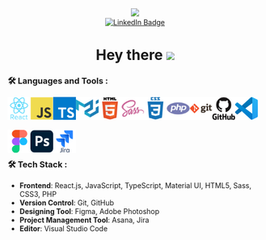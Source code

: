 <div id="header" align="center">
   <img src="https://media.giphy.com/media/M9gbBd9nbDrOTu1Mqx/giphy.gif" width="100"/>
   <div id="badges">
      <a href="https://www.linkedin.com/in/jordankeen/" target="_blank">
         <img src="https://img.shields.io/badge/LinkedIn-blue?style=for-the-badge&logo=linkedin&logoColor=white" alt="LinkedIn Badge"/>
      </a>
   </div>
   <h1>
      Hey there
      <img src="https://media.giphy.com/media/hvRJCLFzcasrR4ia7z/giphy.gif" width="30px"/>
   </h1>
</div>

### :hammer_and_wrench: Languages and Tools :

<p align="center">
   <img src="https://github.com/devicons/devicon/blob/master/icons/react/react-original-wordmark.svg" title="React.js" width="45" height="45" align="left" />
   <img align="left" width="45" height="45" title="JavaScript" src="https://github.com/devicons/devicon/blob/master/icons/javascript/javascript-original.svg" />
   <img align="left" width="45" height="45" title="TypeScript" src="https://raw.githubusercontent.com/github/explore/80688e429a7d4ef2fca1e82350fe8e3517d3494d/topics/typescript/typescript.png" />
   <img src="https://github.com/devicons/devicon/blob/master/icons/materialui/materialui-original.svg" title="Material UI" align="left"  width="45" height="45" />
   <img align="left" width="45" height="45" title="HTML5" src="https://github.com/devicons/devicon/blob/master/icons/html5/html5-original-wordmark.svg" />
   <img align="left" width="45" height="45" title="Sass" src="https://github.com/devicons/devicon/blob/master/icons/sass/sass-original.svg" />
   <img src="https://github.com/devicons/devicon/blob/master/icons/css3/css3-plain-wordmark.svg" title="CSS3" align="left"  width="45" height="45" />
   <img src="https://github.com/devicons/devicon/blob/master/icons/php/php-plain.svg" title="PHP" align="left"  width="45" height="45" />
   <img align="left" width="45" height="45" title="Git" src="https://github.com/devicons/devicon/blob/master/icons/git/git-original-wordmark.svg" />
   <img align="left" width="45" height="45" title="GitHub" src="https://github.com/devicons/devicon/blob/master/icons/github/github-original-wordmark.svg" />
   <img align="left" width="45" height="45" title="Visual Studio Code" src="https://raw.githubusercontent.com/github/explore/80688e429a7d4ef2fca1e82350fe8e3517d3494d/topics/visual-studio-code/visual-studio-code.png" />
</p>

<br>
<br>
<br>

<p align="center">
   <img align="left" width="45" height="45" title="Figma" src="https://github.com/devicons/devicon/blob/master/icons/figma/figma-original.svg" />
   <img align="left" width="45" height="45" title="Photoshop" src="https://github.com/devicons/devicon/blob/master/icons/photoshop/photoshop-plain.svg" />
   <img align="left" width="45" height="45" title="Jira" src="https://github.com/devicons/devicon/blob/master/icons/jira/jira-original-wordmark.svg" />
</p>

<br>
<br>

### :hammer_and_wrench: Tech Stack :

- **Frontend**: React.js, JavaScript, TypeScript, Material UI, HTML5, Sass, CSS3, PHP
- **Version Control**: Git, GitHub
- **Designing Tool**: Figma, Adobe Photoshop
- **Project Management Tool**: Asana, Jira
- **Editor**: Visual Studio Code


<!-- <p align="left"> -->
<!--    <img  width="40%" title="Github Stats" src="https://github-readme-stats.vercel.app/api?username=jordankeen&theme=horizon&show_icons=true" />&nbsp;&nbsp; -->
<!--    <img  width="40%" title="Github streak" src="https://github-readme-streak-stats.herokuapp.com/?user=jordan-keen&theme=python-dark&date_format=M%20j%5B%2C%20Y%5D&mode=weekly" /> -->
   <!-- <img  width="35%" src="https://github-readme-stats.vercel.app/api/top-langs/?username=jordankeen&layout=compact&theme=vision-friendly-dark)](https://github.com/anuraghazra/github-readme-stats" /> -->
<!-- </p> -->



<!-- <h2>🕵🏼 Find me over 🔭</h2>

<p align="left">
  <a href="https://www.linkedin.com/in/jordankeen/">
    <img align="left" alt="" width="140px" src="" />
  </a> <emsp>
  <a href="#link">
    <img align="left" alt="" width="150px" src="" />
  </a>
</p> -->

<!--
Here are some ideas to get you started:
- 🔭 I’m currently working on ...
- 🌱 I’m currently learning ...
- 👯 I’m looking to collaborate on ...
- 🤔 I’m looking for help with ...
- 💬 Ask me about ...
- 📫 How to reach me: ...
- 😄 Pronouns: ...
- ⚡ Fun fact: ...
-->
